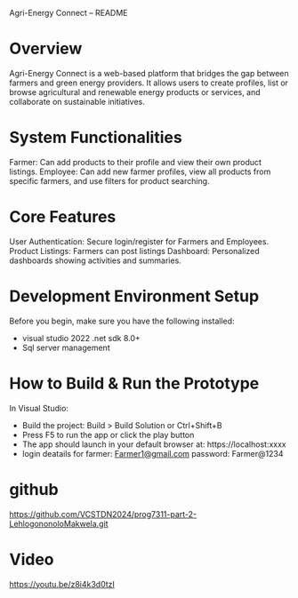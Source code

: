 ﻿Agri-Energy Connect – README

# Overview
Agri-Energy Connect is a web-based platform that bridges the gap between farmers and green energy providers.
It allows users to create profiles, list or browse agricultural and renewable energy products or services, and collaborate on sustainable initiatives.

# System Functionalities
Farmer:  Can add products to their profile and view their own product listings.
Employee: Can add new farmer profiles, view all products from specific farmers, and use filters for product searching.

# Core Features
User Authentication: Secure login/register for Farmers and Employees.
Product Listings: Farmers can post listings
Dashboard: Personalized dashboards showing activities and summaries.

# Development Environment Setup
Before you begin, make sure you have the following installed:
- visual studio 2022 .net sdk 8.0+
- Sql server management


# How to Build & Run the Prototype
In Visual Studio:
- Build the project: Build > Build Solution or Ctrl+Shift+B
- Press F5 to run the app or click the play button
- The app should launch in your default browser at:
https://localhost:xxxx
- login deatails for farmer: Farmer1@gmail.com password: Farmer@1234

# github
https://github.com/VCSTDN2024/prog7311-part-2-LehlogononoloMakwela.git

# Video
https://youtu.be/z8i4k3d0tzI


